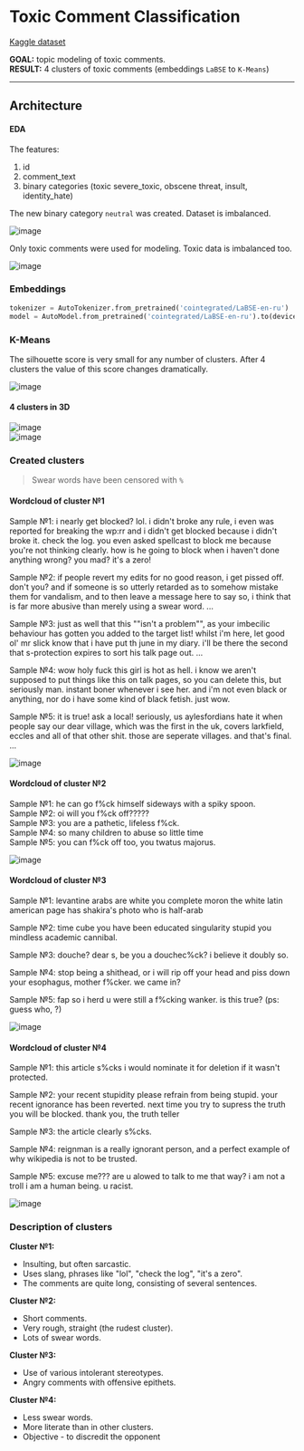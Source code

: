 # Toxic Comment Classification
[Kaggle dataset](https://www.kaggle.com/competitions/jigsaw-toxic-comment-classification-challenge/data?select=train.csv.zip)

**GOAL:** topic modeling of toxic comments.  
**RESULT:** 4 clusters of toxic comments (embeddings `LaBSE` to `K-Means`)

---
## Architecture


#### EDA

The features:
1. id
2. comment_text
3. binary categories (toxic	severe_toxic, obscene	threat, insult, identity_hate)

The new binary category `neutral` was created. Dataset is imbalanced.

![image](pictures/neutral.png)

Only toxic comments were used for modeling. Toxic data is imbalanced too.

![image](pictures/distribution.png)

### Embeddings

```python
tokenizer = AutoTokenizer.from_pretrained('cointegrated/LaBSE-en-ru')
model = AutoModel.from_pretrained('cointegrated/LaBSE-en-ru').to(device)
```

### K-Means

The silhouette score is very small for any number of clusters. After 4 clusters the value of this score changes dramatically.

![image](pictures/inertia_silhouette.png)

#### 4 clusters in 3D
![image](pictures/pca1.PNG)  
![image](pictures/pca2.PNG)

### Created clusters

> Swear words have been censored with `%`

#### Wordcloud of cluster №1

Sample №1: i nearly get blocked? lol. i didn't broke any rule, i even was reported for breaking the wp:rr and i didn't get blocked because i didn't broke it. check the log. you even asked spellcast to block me because you're not thinking clearly. how is he going to block when i haven't done anything wrong? you mad? it's a zero!

Sample №2: if people revert my edits for no good reason, i get pissed off. don't you? and if someone is so utterly retarded as to somehow mistake them for vandalism, and to then leave a message here to say so, i think that is far more abusive than merely using a swear word. ...

Sample №3: just as well that this ""isn't a problem"", as your imbecilic behaviour has gotten you added to the target list! whilst i'm here, let good ol' mr slick know that i have put th june in my diary. i'll be there the second that s-protection expires to sort his talk page out. ...

Sample №4: wow holy fuck this girl is hot as hell. i know we aren't supposed to put things like this on talk pages, so you can delete this, but seriously man. instant boner whenever i see her. and i'm not even black or anything, nor do i have some kind of black fetish. just wow.

Sample №5: it is true! ask a local! seriously, us aylesfordians hate it when people say our dear village, which was the first in the uk, covers larkfield, eccles and all of that other shit. those are seperate villages. and that's final. ...

![image](pictures/cluster1.png)

#### Wordcloud of cluster №2

Sample №1: he can go f%ck himself sideways with a spiky spoon.  
Sample №2: oi will you f%ck off?????  
Sample №3: you are a pathetic, lifeless f%ck.  
Sample №4: so many children to abuse so little time  
Sample №5: you can f%ck off too, you twatus majorus.

![image](pictures/cluster2.png)

#### Wordcloud of cluster №3

Sample №1: levantine arabs are white you complete moron the white latin american page has shakira's photo who is half-arab

Sample №2: time cube you have been educated singularity stupid you mindless academic cannibal.

Sample №3: douche? dear s, be you a douchec%ck? i believe it doubly so.

Sample №4: stop being a shithead, or i will rip off your head and piss down your esophagus, mother f%cker. we came in?

Sample №5: fap so i herd u were still a f%cking wanker. is this true? (ps: guess who, ?)


![image](pictures/cluster3.png)

#### Wordcloud of cluster №4

Sample №1: this article s%cks i would nominate it for deletion if it wasn't protected.

Sample №2: your recent stupidity please refrain from being stupid. your recent ignorance has been reverted. next time you try to supress the truth you will be blocked. thank you, the truth teller

Sample №3: the article clearly s%cks.

Sample №4: reignman is a really ignorant person, and a perfect example of why wikipedia is not to be trusted.

Sample №5: excuse me??? are u alowed to talk to me that way? i am not a troll i am a human being. u racist.

![image](pictures/cluster4.png)

### Description of clusters

**Cluster №1:**
- Insulting, but often sarcastic.
- Uses slang, phrases like "lol", "check the log", "it's a zero".
- The comments are quite long, consisting of several sentences.

**Cluster №2:**
- Short comments.
- Very rough, straight (the rudest cluster).
- Lots of swear words.

**Cluster №3:**
- Use of various intolerant stereotypes.
- Angry comments with offensive epithets.

**Cluster №4:**
- Less swear words.
- More literate than in other clusters.
- Objective - to discredit the opponent